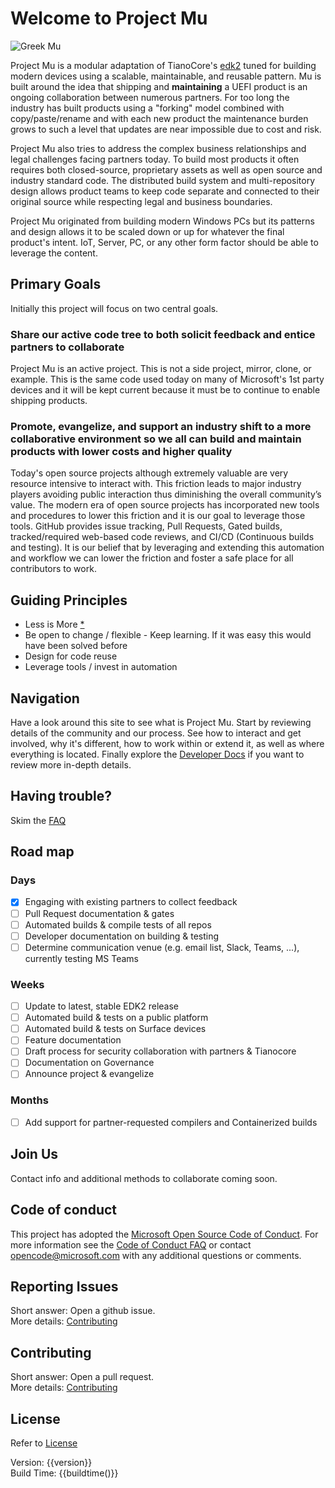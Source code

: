 # Welcome to Project Mu

![Greek Mu](img/project_mu.png)

Project Mu is a modular adaptation of TianoCore's [edk2](https://github.com/tianocore/edk2) tuned for building modern devices using a scalable, maintainable, and reusable pattern.  Mu is built around the idea that shipping and **maintaining** a UEFI product is an ongoing collaboration between numerous partners.  For too long the industry has built products using a "forking" model combined with copy/paste/rename and with each new product the maintenance burden grows to such a level that updates are near impossible due to cost and risk.  

Project Mu also tries to address the complex business relationships and legal challenges facing partners today.  To build most products it often requires both closed-source, proprietary assets as well as open source and industry standard code.  The distributed build system and multi-repository design allows product teams to keep code separate and connected to their original source while respecting legal and business boundaries.  

Project Mu originated from building modern Windows PCs but its patterns and design allows it to be scaled down or up for whatever the final product's intent.  IoT, Server, PC, or any other form factor should be able to leverage the content.  

## Primary Goals

Initially this project will focus on two central goals.

### Share our active code tree to both solicit feedback and entice partners to collaborate

Project Mu is an active project.  This is not a side project, mirror, clone, or example.  This is the same code used today on many of Microsoft's 1st party devices and it will be kept current because it must be to continue to enable shipping products.  

### Promote, evangelize, and support an industry shift to a more collaborative environment so we all can build and maintain products with lower costs and higher quality

Today's open source projects although extremely valuable are very resource intensive to interact with.  This friction leads to major industry players avoiding public interaction thus diminishing the overall community’s value.  The modern era of open source projects has incorporated new tools and procedures to lower this friction and it is our goal to leverage those tools.  GitHub provides issue tracking, Pull Requests, Gated builds, tracked/required web-based code reviews, and CI/CD (Continuous builds and testing).   It is our belief that by leveraging and extending this automation and workflow we can lower the friction and foster a safe place for all contributors to work.  

## Guiding Principles

* Less is More [*](faq#is-this-really-following-less-is-more)
* Be open to change / flexible - Keep learning.  If it was easy this would have been solved before
* Design for code reuse
* Leverage tools / invest in automation

## Navigation

Have a look around this site to see what is Project Mu.  Start by reviewing details of the community and our process.  See how to interact and get involved, why it's different, how to work within or extend it, as well as where everything is located.  Finally explore the [Developer Docs](DeveloperDocs/developer_docs.md) if you want to review more in-depth details.  

## Having trouble?

Skim the [FAQ](faq)

## Road map

### Days

* [x] Engaging with existing partners to collect feedback
* [ ] Pull Request documentation & gates
* [ ] Automated builds & compile tests of all repos
* [ ] Developer documentation on building & testing
* [ ] Determine communication venue (e.g. email list, Slack, Teams, ...), currently testing MS Teams

### Weeks

* [ ] Update to latest, stable EDK2 release
* [ ] Automated build & tests on a public platform
* [ ] Automated build & tests on Surface devices
* [ ] Feature documentation
* [ ] Draft process for security collaboration with partners & Tianocore
* [ ] Documentation on Governance
* [ ] Announce project & evangelize

### Months

* [ ] Add support for partner-requested compilers and Containerized builds

## Join Us

Contact info and additional methods to collaborate coming soon.

## Code of conduct

This project has adopted the [Microsoft Open Source Code of Conduct](https://opensource.microsoft.com/codeofconduct/).  For more information see the [Code of Conduct FAQ](https://opensource.microsoft.com/codeofconduct/faq/) or contact [opencode@microsoft.com](mailto:opencode@microsoft.com) with any additional questions or comments.

## Reporting Issues

Short answer: Open a github issue.  
More details: [Contributing](How/contributing)

## Contributing

Short answer: Open a pull request.  
More details: [Contributing](How/contributing)

## License

Refer to [License](license)

Version: {{version}}  
Build Time: {{buildtime()}}
